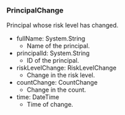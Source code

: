 ### PrincipalChange
Principal whose risk level has changed.

- fullName: System.String
  - Name of the principal.
- principalId: System.String
  - ID of the principal.
- riskLevelChange: RiskLevelChange
  - Change in the risk level.
- countChange: CountChange
  - Change in the count.
- time: DateTime
  - Time of change.
